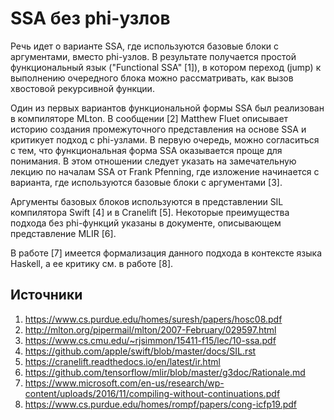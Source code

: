 # SSA без phi-узлов

Речь идет о варианте SSA, где используются базовые блоки с аргументами, вместо phi-узлов. В результате получается простой функциональный язык ("Functional SSA" [1]), в котором переход (jump) к выполнению очередного блока можно рассматривать, как вызов хвостовой рекурсивной функции.

Один из первых вариантов функциональной формы SSA был реализован в компиляторе MLton. В сообщении [2] Matthew Fluet описывает историю создания промежуточного представления на основе SSA и критикует подход с phi-узлами. В первую очередь, можно согласиться с тем, что функциональная форма SSA оказывается проще для понимания. В этом отношении следует указать на замечательную лекцию по началам SSA от Frank Pfenning, где изложение начинается с варианта, где используются базовые блоки с аргументами [3].

Аргументы базовых блоков используются в представлении SIL компилятора Swift [4] и в Cranelift [5]. Некоторые преимущества подхода без phi-функций указаны в документе, описывающем представление MLIR [6].

В работе [7] имеется формализация данного подхода в контексте языка Haskell, а ее критику см. в работе [8].

## Источники

1. https://www.cs.purdue.edu/homes/suresh/papers/hosc08.pdf
1. http://mlton.org/pipermail/mlton/2007-February/029597.html
1. https://www.cs.cmu.edu/~rjsimmon/15411-f15/lec/10-ssa.pdf
1. https://github.com/apple/swift/blob/master/docs/SIL.rst
1. https://cranelift.readthedocs.io/en/latest/ir.html
1. https://github.com/tensorflow/mlir/blob/master/g3doc/Rationale.md
1. https://www.microsoft.com/en-us/research/wp-content/uploads/2016/11/compiling-without-continuations.pdf
1. https://www.cs.purdue.edu/homes/rompf/papers/cong-icfp19.pdf
